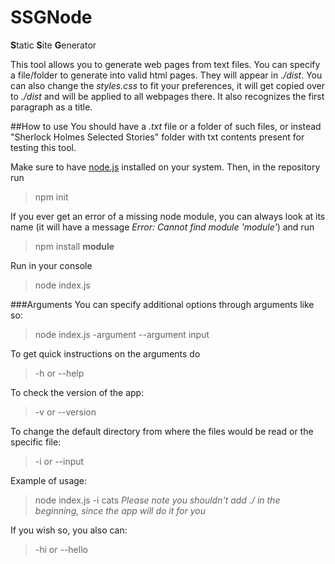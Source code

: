 # SSGNode
**S**tatic
**S**ite
**G**enerator

This tool allows you to generate web pages from text files.
You can specify a file/folder to generate into valid html pages. They will appear in *./dist*. 
You can also change the *styles.css* to fit your preferences, it will get copied over to *./dist* and will be applied to all webpages there.
It also recognizes the first paragraph as a title.

##How to use
You should have a *.txt* file or a folder of such files, or instead "Sherlock Holmes Selected Stories" folder with txt contents present for testing this tool.

Make sure to have [node.js](https://nodejs.org/en/download/) installed on your system.
Then, in the repository run
> npm init

If you ever get an error of a missing node module, you can always look at its name (it will have a message *Error: Cannot find module 'module'*) and run
> npm install **module**

Run in your console
> node index.js

###Arguments
You can specify additional options through arguments like so:
> node index.js -argument --argument input

To get quick instructions on the arguments do
> -h or --help

To check the version of the app:
> -v or --version

To change the default directory from where the files would be read or the specific file:
> -i or --input 

Example of usage:
> node index.js -i cats
*Please note you shouldn't add ./ in the beginning, since the app will do it for you*

If you wish so, you also can:
> -hi or --hello